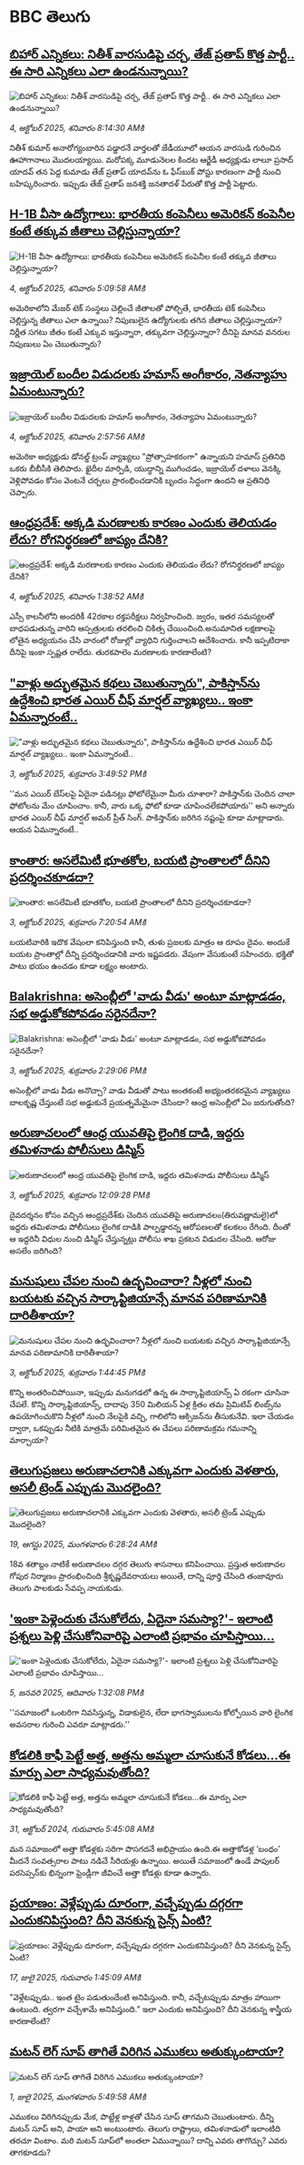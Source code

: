 # BBC తెలుగు## [బిహార్ ఎన్నికలు: నితీశ్ వారసుడిపై చర్చ, తేజ్ ప్రతాప్ కొత్త పార్టీ.. ఈ సారి ఎన్నికలు ఎలా ఉండనున్నాయి? ](https://www.bbc.com/telugu/articles/c20zy1p92dqo?at_medium=RSS&at_campaign=rss?at_campaign=githubrss)![బిహార్ ఎన్నికలు: నితీశ్ వారసుడిపై చర్చ, తేజ్ ప్రతాప్ కొత్త పార్టీ.. ఈ సారి ఎన్నికలు ఎలా ఉండనున్నాయి? ](https://ichef.bbci.co.uk/ace/ws/240/cpsprodpb/e270/live/314281a0-a02d-11f0-9eee-8f8d46a446f2.jpg)_4, అక్టోబర్ 2025, శనివారం 8:14:30 AMకి_నితీశ్ కుమార్ అనారోగ్యంబారిన పడ్డారనే వార్తలతో  జేడీయూలో ఆయన వారసుడి గురించిన ఊహాగానాలు మొదలయ్యాయి.  మరోపక్క  మూడునెలల కిందట ఆర్జేడీ అధ్యక్షుడు లాలూ ప్రసాద్ యాదవ్ తన పెద్ద కుమాడు తేజ్ ప్రతాప్ యాదవ్‌ను ఓ ఫేస్‌బుక్ పోస్టు కారణంగా   పార్టీ నుంచి బహిష్కరించారు. ఇప్పుడు తేజ్ ప్రతాప్ జనశక్తి జనతాదళ్ పేరుతో కొత్త  పార్టీ పెట్టారు.## [H-1B వీసా ఉద్యోగాలు:  భారతీయ కంపెనీలు అమెరికన్ కంపెనీల కంటే తక్కువ జీతాలు చెల్లిస్తున్నాయా?](https://www.bbc.com/telugu/articles/c8jm23n7zvgo?at_medium=RSS&at_campaign=rss?at_campaign=githubrss)![H-1B వీసా ఉద్యోగాలు:  భారతీయ కంపెనీలు అమెరికన్ కంపెనీల కంటే తక్కువ జీతాలు చెల్లిస్తున్నాయా?](https://ichef.bbci.co.uk/ace/ws/240/cpsprodpb/90c9/live/51b7d880-a056-11f0-928c-71dbb8619e94.jpg)_4, అక్టోబర్ 2025, శనివారం 5:09:58 AMకి_అమెరికాలోని మేజర్ టెక్ సంస్థలు చెల్లించే జీతాలతో పోల్చితే, భారతీయ టెక్ కంపెనీలు చెల్లిస్తున్న జీతాలు ఎలా ఉన్నాయి? నిపుణులైన ఉద్యోగులకు తగిన జీతాలు చెల్లిస్తున్నాయా? నిర్ణీత సగటు జీతం కంటే ఎక్కువ ఇస్తున్నారా, తక్కువగా చెల్లిస్తున్నారా?  దీనిపై మానవ వనరుల నిపుణులు ఏం చెబుతున్నారు?## [ఇజ్రాయెల్ బందీల విడుదలకు హమాస్ అంగీకారం, నెతన్యాహు ఏమంటున్నారు? ](https://www.bbc.com/telugu/articles/crrj8gqn2gyo?at_medium=RSS&at_campaign=rss?at_campaign=githubrss)![ఇజ్రాయెల్ బందీల విడుదలకు హమాస్ అంగీకారం, నెతన్యాహు ఏమంటున్నారు? ](https://ichef.bbci.co.uk/ace/ws/240/cpsprodpb/78ab/live/2ca9c6c0-a0c9-11f0-92db-77261a15b9d2.jpg)_4, అక్టోబర్ 2025, శనివారం 2:57:56 AMకి_అమెరికా అధ్యక్షుడు డోనల్డ్ ట్రంప్ వ్యాఖ్యలు "ప్రోత్సాహకరంగా" ఉన్నాయని హమాస్ ప్రతినిధి ఒకరు బీబీసీకి తెలిపారు. ఖైదీల మార్పిడి, యుద్ధాన్ని ముగించడం, ఇజ్రాయెల్ దళాలు వెనక్కి వెళ్లిపోవడం కోసం వెంటనే చర్చలు ప్రారంభించడానికి బృందం సిద్ధంగా ఉందని ఆ ప్రతినిధి చెప్పారు.## [ఆంధ్రప్రదేశ్: అక్కడి మరణాలకు కారణం ఎందుకు తెలియడం లేదు? రోగనిర్థరణలో జాప్యం దేనికి? ](https://www.bbc.com/telugu/articles/ckg341vjd7jo?at_medium=RSS&at_campaign=rss?at_campaign=githubrss)![ఆంధ్రప్రదేశ్: అక్కడి మరణాలకు కారణం ఎందుకు తెలియడం లేదు? రోగనిర్థరణలో జాప్యం దేనికి? ](https://ichef.bbci.co.uk/ace/ws/240/cpsprodpb/1499/live/d292db70-a06b-11f0-928c-71dbb8619e94.jpg)_4, అక్టోబర్ 2025, శనివారం 1:38:52 AMకి_ఎస్సీ కాలనీలోని అందరికీ 42రకాల రక్తపరీక్షలు నిర్వహించింది. జ్వరం, ఇతర సమస్యలతో బాధపడుతున్న వారిని ఆస్పత్రులకు తరలించి చికిత్స చేయించింది.అనుమానిత లక్షణాలపై లోతైన అధ్యయనం చేసి వారంలో రోజుల్లో వ్యాధిని గుర్తించాలని ఆదేశించారు. కానీ ఇప్పటిదాకా దీనిపై ఇంకా స్పష్టత రాలేదు. తురకపాలెం మరణాలకు కారణాలేంటి?## ["వాళ్లు అద్భుతమైన కథలు చెబుతున్నారు", పాకిస్తాన్‌‌‌ను ఉద్దేశించి భారత ఎయిర్‌ చీఫ్ మార్షల్ వ్యాఖ్యలు.. ఇంకా ఏమన్నారంటే..](https://www.bbc.com/telugu/articles/cz08jem75y7o?at_medium=RSS&at_campaign=rss?at_campaign=githubrss)!["వాళ్లు అద్భుతమైన కథలు చెబుతున్నారు", పాకిస్తాన్‌‌‌ను ఉద్దేశించి భారత ఎయిర్‌ చీఫ్ మార్షల్ వ్యాఖ్యలు.. ఇంకా ఏమన్నారంటే..](https://ichef.bbci.co.uk/ace/ws/240/cpsprodpb/f87b/live/11aaa920-a06a-11f0-92db-77261a15b9d2.jpg)_3, అక్టోబర్ 2025, శుక్రవారం 3:49:52 PMకి_''మన ఎయిర్ బేస్‌లపై ఏదైనా పడినట్లు ఫోటోలేమైనా మీరు చూశారా? పాకిస్తాన్‌కు చెందిన చాలా ఫోటోలను మేం చూపించాం. కానీ, వారు ఒక్క ఫోటో కూడా చూపించలేకపోయారు'' అని అన్నారు భారత ఎయిర్ చీఫ్ మార్షల్ అమర్ ప్రీత్ సింగ్. పాకిస్తాన్‌కు జరిగిన నష్టంపై కూడా మాట్లాడారు. ఆయన ఏమన్నారంటే..## [కాంతార: అసలేమిటీ భూతకోల, బయటి ప్రాంతాలలో దీనిని ప్రదర్శించకూడదా?  ](https://www.bbc.com/telugu/articles/cr5qjnvzg7no?at_medium=RSS&at_campaign=rss?at_campaign=githubrss)![కాంతార: అసలేమిటీ భూతకోల, బయటి ప్రాంతాలలో దీనిని ప్రదర్శించకూడదా?  ](https://ichef.bbci.co.uk/ace/ws/240/cpsprodpb/c56a/live/c8838e90-9f8f-11f0-b741-177e3e2c2fc7.jpg)_3, అక్టోబర్ 2025, శుక్రవారం 7:20:54 AMకి_బయటివారికి ఇదొక వేషంలా కనిపిస్తుంది కానీ, తుళు ప్రజలకు మాత్రం ఆ రూపం దైవం. అందుకే బయట ప్రాంతాల్లో దీన్ని ప్రదర్శించడానికి వారు ఇష్టపడరు. వేషంగా వేసుకుంటే సహించరు. భక్తితో పాటు భయం ఉంచడం కూడా లక్ష్యం అంటారు.## [Balakrishna: అసెంబ్లీలో 'వాడు వీడు' అంటూ మాట్లాడడం, సభ అడ్డుకోకపోవడం సరైనదేనా? ](https://www.bbc.com/telugu/articles/c8ex2g86xkeo?at_medium=RSS&at_campaign=rss?at_campaign=githubrss)![Balakrishna: అసెంబ్లీలో 'వాడు వీడు' అంటూ మాట్లాడడం, సభ అడ్డుకోకపోవడం సరైనదేనా? ](https://ichef.bbci.co.uk/ace/ws/240/cpsprodpb/c8f6/live/39b19b00-a064-11f0-92db-77261a15b9d2.jpg)_3, అక్టోబర్ 2025, శుక్రవారం 2:29:06 PMకి_అసెంబ్లీలో వాడు వీడు అనొచ్చా? వాడు వీడుతో పాటు అంతకంటే అభ్యంతరకరమైన వ్యాఖ్యలు బాలకృష్ణ చేస్తుంటే సభ అడ్డుకునే  ప్రయత్నమేమైనా చేసిందా? ఆంధ్ర అసెంబ్లీలో ఏం జరుగుతోంది?## [అరుణాచలంలో ఆంధ్ర యువతిపై లైంగిక దాడి, ఇద్దరు తమిళనాడు పోలీసులు డిస్మిస్](https://www.bbc.com/telugu/articles/c740y1rww8mo?at_medium=RSS&at_campaign=rss?at_campaign=githubrss)![అరుణాచలంలో ఆంధ్ర యువతిపై లైంగిక దాడి, ఇద్దరు తమిళనాడు పోలీసులు డిస్మిస్](https://ichef.bbci.co.uk/ace/ws/240/cpsprodpb/94d5/live/47759a10-a051-11f0-b741-177e3e2c2fc7.jpg)_3, అక్టోబర్ 2025, శుక్రవారం 12:09:28 PMకి_దైవదర్శనం కోసం వచ్చిన ఆంధ్రప్రదేశ్‌కు చెందిన యువతిపై అరుణాచలం(తిరువణ్ణామలై)లో ఇద్దరు తమిళనాడు పోలీసులు లైంగిక దాడికి పాల్పడ్డారన్న ఆరోపణలతో కలకలం రేగింది. దీంతో ఆ ఇద్దరినీ విధుల నుంచి డిస్మిస్ చేస్తున్నట్లు పోలీసు శాఖ ప్రకటన విడుదల చేసింది. ఆరోజు అసలేం జరిగింది?## [మనుషులు చేపల నుంచి ఉద్భవించారా? నీళ్లలో నుంచి బయటకు వచ్చిన సార్కాప్టిజియాన్సే మానవ పరిణామానికి దారితీశాయా? ](https://www.bbc.com/telugu/articles/cy8rvxg1ggko?at_medium=RSS&at_campaign=rss?at_campaign=githubrss)![మనుషులు చేపల నుంచి ఉద్భవించారా? నీళ్లలో నుంచి బయటకు వచ్చిన సార్కాప్టిజియాన్సే మానవ పరిణామానికి దారితీశాయా? ](https://ichef.bbci.co.uk/ace/ws/240/cpsprodpb/469b/live/ae3a4630-a05e-11f0-89d1-6da56a5b5901.jpg)_3, అక్టోబర్ 2025, శుక్రవారం 1:44:45 PMకి_కొన్ని అంతరించిపోయినా, ఇప్పుడు మనుగడలో ఉన్న ఈ సార్కాప్టిజియాన్స్ ఏ రకంగా చూసినా చేపలే. కొన్ని సార్కాప్టిజియాన్స్, దాదాపు 350 మిలియన్ ఏళ్ల క్రితం తమ ప్రిమిటివ్ లింబ్స్‌ను ఉపయోగించుకొని నీళ్లలో నుంచి నేలపైకి వచ్చి, గాలిలోని ఆక్సిజన్‌ను తీసుకునేవి. ఇలా చేయడం ద్వారా, ఒకప్పుడు నీటికి మాత్రమే పరిమితమైన ఈ చేపలు పరిణామక్రమ గమనాన్ని మార్చాయా?## [తెలుగుప్రజలు అరుణాచలానికి ఎక్కువగా ఎందుకు వెళతారు, అసలీ ట్రెండ్ ఎప్పుడు మొదలైంది? ](https://www.bbc.com/telugu/articles/c8jp32zrzxpo?at_medium=RSS&at_campaign=rss?at_campaign=githubrss)![తెలుగుప్రజలు అరుణాచలానికి ఎక్కువగా ఎందుకు వెళతారు, అసలీ ట్రెండ్ ఎప్పుడు మొదలైంది? ](https://ichef.bbci.co.uk/ace/ws/240/cpsprodpb/cf2d/live/01932bf0-7d85-11f0-98a0-956f61945264.jpg)_19, ఆగస్టు 2025, మంగళవారం 6:28:24 AMకి_18వ శతాబ్దం నాటికే అరుణాచలం దగ్గర తెలుగు శాసనాలు కనిపించాయి. ప్రస్తుత అరుణాచల గోపుర నిర్మాణం ప్రారంభించింది శ్రీకృష్ణదేవరాయలు అయితే, దాన్ని పూర్తి చేసింది తంజావూరు తెలుగు పాలకుడు సేవప్ప నాయకుడు.## ['ఇంకా పెళ్లెందుకు చేసుకోలేదు, ఏదైనా సమస్యా?'- ఇలాంటి ప్రశ్నలు పెళ్లి చేసుకోనివారిపై ఎలాంటి ప్రభావం చూపిస్తాయి... ](https://www.bbc.com/telugu/articles/cgq1w3lz7yyo?at_medium=RSS&at_campaign=rss?at_campaign=githubrss)!['ఇంకా పెళ్లెందుకు చేసుకోలేదు, ఏదైనా సమస్యా?'- ఇలాంటి ప్రశ్నలు పెళ్లి చేసుకోనివారిపై ఎలాంటి ప్రభావం చూపిస్తాయి... ](https://ichef.bbci.co.uk/ace/ws/240/cpsprodpb/f6de/live/72c94a60-cb3e-11ef-87df-d575b9a434a4.jpg)_5, జనవరి 2025, ఆదివారం 1:32:08 PMకి_''సమాజంలో ఒంటరిగా నివసిస్తున్న, విడాకులైన, లేదా భాగస్వాములను కోల్పోయిన వారి లైంగిక అవసరాల గురించి ఎవరూ మాట్లాడరు.''## [కోడలికి కాఫీ పెట్టే అత్త, అత్తను అమ్మలా చూసుకునే కోడలు...ఈ మార్పు ఎలా సాధ్యమవుతోంది?](https://www.bbc.com/telugu/articles/c1l41zl8el2o?at_medium=RSS&at_campaign=rss?at_campaign=githubrss)![కోడలికి కాఫీ పెట్టే అత్త, అత్తను అమ్మలా చూసుకునే కోడలు...ఈ మార్పు ఎలా సాధ్యమవుతోంది?](https://ichef.bbci.co.uk/ace/ws/240/cpsprodpb/2b61/live/9176a6d0-8b0e-11ef-a81b-b1eda9741da3.jpg)_31, అక్టోబర్ 2024, గురువారం 5:45:08 AMకి_మన సమాజంలో అత్తా కోడళ్లకు సరిగా పొసగదనే అభిప్రాయం ఉంది.ఈ అత్తాకోడళ్ల ‘బంధం’ మీదనే సంవత్సరాల పాటు నడిచే సీరియళ్లు ఉన్నాయి. అయితే సమాజంలో ఉండే పాపులర్ పరసెప్సన్‌కు భిన్నంగా ఫ్రెండ్లీగా జీవించే అత్తా కోడళ్లు కూడా ఉన్నారు.## [ప్రయాణం: వెళ్లేప్పుడు దూరంగా, వచ్చేప్పుడు దగ్గరగా ఎందుకనిపిస్తుంది? దీని వెనకున్న సైన్స్ ఏంటి?](https://www.bbc.com/telugu/articles/c0l4y727n1jo?at_medium=RSS&at_campaign=rss?at_campaign=githubrss)![ప్రయాణం: వెళ్లేప్పుడు దూరంగా, వచ్చేప్పుడు దగ్గరగా ఎందుకనిపిస్తుంది? దీని వెనకున్న సైన్స్ ఏంటి?](https://ichef.bbci.co.uk/ace/ws/240/cpsprodpb/054c/live/6957c010-62b0-11f0-8e78-11023c48a856.png)_17, జులై 2025, గురువారం 1:45:09 AMకి_"వెళ్లేటప్పుడు.. ఇంత టైం పడుతుందేంటి అనిపిస్తుంది. కానీ, వచ్చేటప్పుడు మాత్రం హాయిగా ఉంటుంది. త్వరగా వచ్చేశామే అనిపిస్తుంది." ఇలా ఎందుకు అనిపిస్తుంది? దీని వెనకున్న శాస్త్రీయ కారణాలేంటి?## [మటన్ లెగ్ సూప్ తాగితే విరిగిన ఎముకలు అతుక్కుంటాయా?](https://www.bbc.com/telugu/articles/c0l4g92j8kzo?at_medium=RSS&at_campaign=rss?at_campaign=githubrss)![మటన్ లెగ్ సూప్ తాగితే విరిగిన ఎముకలు అతుక్కుంటాయా?](https://ichef.bbci.co.uk/ace/ws/240/cpsprodpb/b31e/live/cce532c0-6d41-11f0-9462-bb509dc78127.jpg)_1, జులై 2025, మంగళవారం 5:49:58 AMకి_ఎముకలు విరిగినప్పుడు మేక, పొట్టేళ్ల కాళ్లతో చేసిన సూప్ తాగమని చెబుతుంటారు. దీన్ని మటన్ సూప్ అని, పాయా అని అంటుంటారు. తెలుగు రాష్ట్రాలు, తమిళనాడులో ఇలాంటిది తరచూ వింటాం. మరి మటన్ సూప్‌లో అంతలా ఏమున్నాయి? దాన్ని ఎవరు తాగొచ్చు? ఎవరు తాగకూడదు?